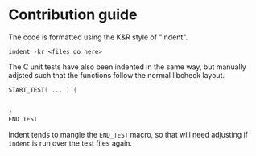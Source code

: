 # Contribution guide

The code is formatted using the K&R style of "indent".

```
indent -kr <files go here>
```

The C unit tests have also been indented in the same way, but manually adjsted
such that the functions follow the normal libcheck layout.

```c
START_TEST( ... ) {


}
END TEST
```

Indent tends to mangle the `END_TEST` macro, so that will need adjusting if
`indent` is run over the test files again.



